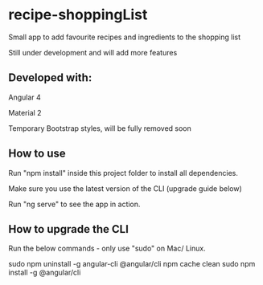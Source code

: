 # recipe-shoppingList

Small app to add favourite recipes and ingredients to the shopping list

Still under development and will add more features

Developed with:
---------------

Angular 4 

Material 2

Temporary Bootstrap styles, will be fully removed soon

How to use
----------

Run "npm install" inside this project folder to install all dependencies.

Make sure you use the latest version of the CLI (upgrade guide below)

Run "ng serve" to see the app in action.


How to upgrade the CLI
-----------------------

Run the below commands - only use "sudo" on Mac/ Linux.

sudo npm uninstall -g angular-cli @angular/cli
npm cache clean
sudo npm install -g @angular/cli
